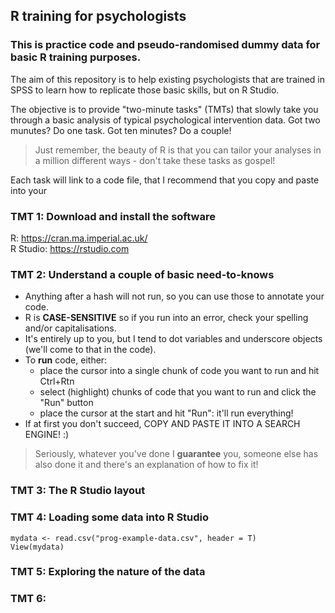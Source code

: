 ## R training for psychologists  

### This is practice code and pseudo-randomised dummy data for basic R training purposes. 

The aim of this repository is to help existing psychologists that are trained in SPSS to learn how to replicate those basic skills, but on R Studio.  

The objective is to provide "two-minute tasks" (TMTs) that slowly take you through a basic analysis of typical psychological intervention data. 
Got two munutes? Do one task. Got ten minutes? Do a couple! 

> Just remember, the beauty of R is that you can tailor your analyses in a million different ways - don't take these tasks as gospel!

Each task will link to a code file, that I recommend that you copy and paste into your 

### TMT 1: Download and install the software  
R: https://cran.ma.imperial.ac.uk/  
R Studio: https://rstudio.com  

### TMT 2: Understand a couple of basic need-to-knows  
- Anything after a hash will not run, so you can use those to annotate your code.  
- R is **CASE-SENSITIVE** so if you run into an error, check your spelling and/or capitalisations.  
- It's entirely up to you, but I tend to dot variables and underscore objects (we'll come to that in the code).  
- To **run** code, either:  
  - place the cursor into a single chunk of code you want to run and hit Ctrl+Rtn  
  - select (highlight) chunks of code that you want to run and click the "Run" button  
  - place the cursor at the start and hit "Run": it'll run everything!  
- If at first you don't succeed, COPY AND PASTE IT INTO A SEARCH ENGINE! :)  

> Seriously, whatever you've done I **guarantee** you, someone else has also done it and there's an explanation of how to fix it!  

### TMT 3: The R Studio layout

### TMT 4: Loading some data into R Studio

  
    mydata <- read.csv("prog-example-data.csv", header = T)  
    View(mydata)  
    

### TMT 5: Exploring the nature of the data

### TMT 6: 

